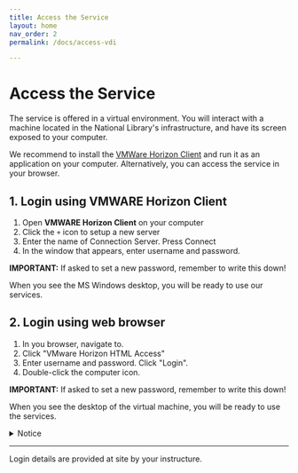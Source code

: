 ```yaml
---
title: Access the Service
layout: home
nav_order: 2
permalink: /docs/access-vdi

---
```


# Access the Service
The service is offered in a virtual environment. You will interact with a machine located in the National Library's infrastructure, and have its screen exposed to your computer. 

We recommend to install the [VMWare Horizon Client](https://www.vmware.com/go/viewclients) and run it as an application on your computer. Alternatively, you can access the service in your browser.

## 1. Login using VMWARE Horizon Client
1. Open **VMWARE Horizon Client** on your computer
2. Click the `+` icon to setup a new server
3. Enter the name of Connection Server. Press Connect
4. In the window that appears, enter username and password.

**IMPORTANT:** If asked to set a new password, remember to write this down!

When you see the MS Windows desktop, you will be ready to use our services.

## 2. Login using web browser
1. In you browser, navigate to.
2. Click "VMware Horizon HTML Access"
3. Enter username and password. Click "Login".
4. Double-click the computer icon.

**IMPORTANT:** If asked to set a new password, remember to write this down!

When you see the desktop of the virtual machine, you will be ready to use the services.

<details>
    <summary>Notice</summary>
    With HTML access, the virtual machine will be displayed in one of your browser tabs. If you are used to shortcuts for switching between applications or tabs, you may experience some confusions. Also, `Ctrl+W`` will close your browser tab and shut down your virtual environment, forcing you to login again.
</details>


----

Login details are provided at site by your instructure. 
